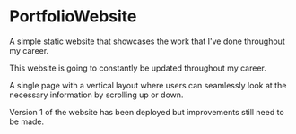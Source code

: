 # PortfolioWebsite

A simple static website that showcases the work that I've done throughout my career.

This website is going to constantly be updated throughout my career.

A single page with a vertical layout where users can seamlessly look at the necessary information by scrolling up or down.

Version 1 of the website has been deployed but improvements still need to be made.

